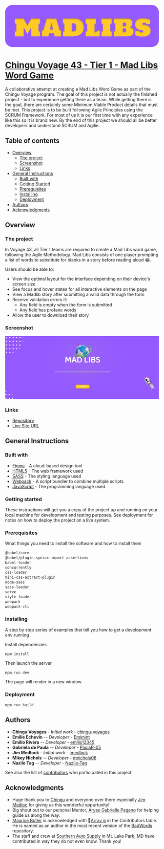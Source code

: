 ![](/dist/Readme_frame.png)

# [Chingu Voyage 43 - Tier 1 - Mad Libs Word Game](https://github.com/chingu-voyages/v43-tier1-team-09)

A collaborative attempt at creating a Mad Libs Word Game as part of the Chingu Voyage program. The goal of this project is not actually the finished project - but to experience getting there as a team. While getting there is the goal, there are certainly some Minimum Viable Product details that must be met. This project is to be built following Agile Principles using the SCRUM Framework. For most of us it is our first time with any experience like this so it is brand new. By the end of this project we should all be better developers and understand SCRUM and Agilie.

## Table of contents

- [Overview](#overview)
  - [The project](#the-project)
  - [Screenshot](#screenshot)
  - [Links](#links)
- [General Instructions](#general-instructions)
  - [Built with](#built-with)
  - [Getting Started](#getting-started)
  - [Prerequisites](#Prerequisites)
  - [Installing](#installing)
  - [Deployment](#deployment)
- [Authors](#authors)
- [Acknowledgments](#acknowledgments)

## Overview

### The project

In Voyage 43, all Tier 1 teams are required to create a Mad Libs word game, following the Agile Methodology. Mad Libs consists of one player prompting a list of words to substitute for blanks in a story before reading aloud :joy:.

Users should be able to:

- View the optimal layout for the interface depending on their device's screen size
- See focus and hover states for all interactive elements on the page
- View a Madlib story after submitting a valid data through the form
- Receive validation errors if:
  - Any field is empty when the form is submitted
  - Any field has profane words
- Allow the user to download their story

### Screenshot

![](../dist/screenshot.jpg)

### Links

- [Repository](https://github.com/chingu-voyages/v43-tier1-team-09)
- [Live Site URL](https://v43-tier1-team-09.netlify.app/)

## General Instructions

### Built with

- [Figma](https://www.figma.com/) - A cloud-based design tool
- [HTML5](https://developer.mozilla.org/en-US/docs/Glossary/HTML5) - The web framework used
- [SASS](https://sass-lang.com/) - The styling language used
- [Webpack](https://webpack.js.org/) - A script bundler to combine multiple scripts
- [JavaScript](https://developer.mozilla.org/en-US/docs/Web/JavaScript) - The programming language used

### Getting started

These instructions will get you a copy of the project up and running on your local machine for development and testing purposes. See deployment for notes on how to deploy the project on a live system.

### Prerequisites

What things you need to install the software and how to install them

```
@babel/core
@babel/plugin-syntax-import-assertions
babel-loader
concurrently
css-loader
mini-css-extract-plugin
node-sass
sass-loader
serve
style-loader
webpack
webpack-cli
```

### Installing

A step by step series of examples that tell you how to get a development env running

Install dependencies

```
npm install
```

Then launch the server

```
npm run dev
```

The page will render in a new window.

### Deployment

```
npm run build
```

## Authors

- **Chingu Voyages** - _Initial work_ - [chingu-voyages](https://github.com/chingu-voyages)
- **Emilie Echevin** -- _Developer_ - [Emimint](https://github.com/Emimint)
- **Emilio Rivera** -- _Developer_ - [emilio12345](https://github.com/emilio12345)
- **Gabriela de Paula** -- _Developer_ - [PaulaR-05](https://github.com/PaulaR-05)
- **Jim Medlock** - _Initial work_ - [jmedlock](https://github.com/jdmedlock)
- **Mikey Nichols** -- _Developer_ - [mnichols08](https://github.com/mnichols08)
- **Nazile Tag** -- _Developer_ - [Nazile-Tag](https://github.com/Nazile-Tag)

See also the list of [contributors](/CONTRIBUTORS.md) who participated in this project.

## Acknowledgments

- Huge thank you to [Chingu](https://www.chingu.io/) and everyone over there especially [Jim Medloc](https://github.com/jdmedlock) for giving us this wonderful oppurtunity!
- Big shout out to our personal Mentor, [Aryse Gabrielle Pagano](https://github.com/medic1111) for helping guide us along the way.
- [Maurice Butler](https://github.com/MauriceButler) is acknowledged with 🔣[Array.js](https://github.com/MauriceButler/badwords/blob/master/array.js) in the Contributors table. He is named as an author in the most recent version of the [BadWords](https://github.com/MauriceButler/badwords) repository.
- The staff and crew at [Southern Auto Supply](https://www.napaonline.com/en/md/oakland/store/804877) in Mt. Lake Park, MD have contributed in way they do not even know. Thank you!
